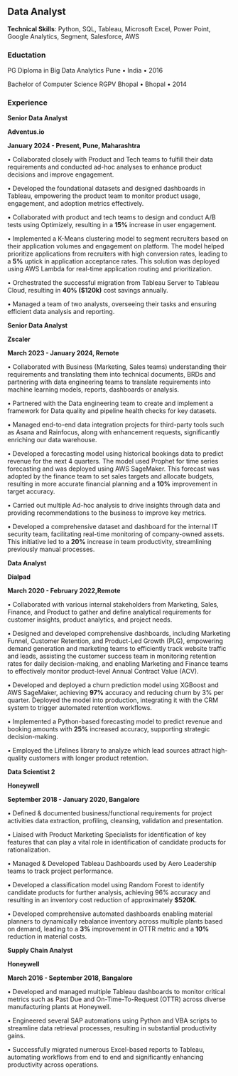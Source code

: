 ## Data Analyst
**Technical Skills**: Python, SQL, Tableau, Microsoft Excel, Power Point, Google Analytics, Segment, Salesforce, AWS

### Eductation
PG Diploma in Big Data Analytics
Pune • India • 2016

Bachelor of Computer Science
RGPV Bhopal • Bhopal • 2014

### Experience

**Senior Data Analyst**

**Adventus.io**                                                                           

**January 2024 - Present, Pune, Maharashtra**

• Collaborated closely with Product and Tech teams to fulfill their data requirements and conducted ad-hoc analyses to enhance product decisions and improve engagement.

• Developed the foundational datasets and designed dashboards in Tableau, empowering the product team to monitor product usage, engagement, and adoption metrics effectively.

• Collaborated with product and tech teams to design and conduct A/B tests using Optimizely, resulting in a **15%** increase in user engagement.

• Implemented a K-Means clustering model to segment recruiters based on their application volumes and engagement on platform. The model helped prioritize applications from recruiters with high conversion rates, leading to a **5%** uptick in application acceptance rates. This solution was deployed using AWS Lambda for real-time application routing and prioritization.

• Orchestrated the successful migration from Tableau Server to Tableau Cloud, resulting in **40% ($120k)** cost savings annually.

• Managed a team of two analysts, overseeing their tasks and ensuring efficient data analysis and reporting.

**Senior Data Analyst**

**Zscaler**                                                                                      

**March 2023 - January 2024, Remote**

• Collaborated with Business (Marketing, Sales teams) understanding their requirements and translating them into technical documents, BRDs and partnering with data engineering teams to translate requirements into machine learning models, reports, dashboards or analysis.

• Partnered with the Data engineering team to create and implement a framework for Data quality and pipeline health checks for key datasets.

• Managed end-to-end data integration projects for third-party tools such as Asana and Rainfocus, along with enhancement requests, significantly enriching our data warehouse.

• Developed a forecasting model using historical bookings data to predict revenue for the next 4 quarters. The model used Prophet for time series forecasting and was deployed using AWS SageMaker. This forecast was adopted by the finance team to set sales targets and allocate budgets, resulting in more accurate financial planning and a **10%** improvement in target accuracy.

• Carried out multiple Ad-hoc analysis to drive insights through data and providing recommendations to the business to improve key metrics.

• Developed a comprehensive dataset and dashboard for the internal IT security team, facilitating real-time monitoring of company-owned assets. This initiative led to a **20%** increase in team productivity, streamlining previously manual processes.

**Data Analyst**

**Dialpad**                                                                                          

**March 2020 - February 2022,Remote**

• Collaborated with various internal stakeholders from Marketing, Sales, Finance, and Product to gather and define analytical requirements for customer insights, product analytics, and project needs.

• Designed and developed comprehensive dashboards, including Marketing Funnel, Customer Retention, and Product-Led Growth (PLG), empowering demand generation and marketing teams to efficiently track website traffic and leads, assisting the customer success team in monitoring retention rates for daily decision-making, and enabling Marketing and Finance teams to effectively monitor product-level Annual Contract Value (ACV).

• Developed and deployed a churn prediction model using XGBoost and AWS SageMaker, achieving **97%** accuracy and reducing churn by 3% per quarter. Deployed the model into production, integrating it with the CRM system to trigger automated retention workflows.

• Implemented a Python-based forecasting model to predict revenue and booking amounts with **25%** increased accuracy, supporting strategic decision-making.

• Employed the Lifelines library to analyze which lead sources attract high-quality customers with longer product retention.

**Data Scientist 2**

**Honeywell**

**September 2018 - January 2020, Bangalore**

• Defined & documented business/functional requirements for project activities data extraction, profiling, cleansing, validation and presentation.

• Liaised with Product Marketing Specialists for identification of key features that can play a vital role in identification of candidate products for rationalization.

• Managed & Developed Tableau Dashboards used by Aero Leadership teams to track project performance.

• Developed a classification model using Random Forest to identify candidate products for further analysis, achieving 96% accuracy and resulting in an inventory cost reduction of approximately **$520K**.

• Developed comprehensive automated dashboards enabling material planners to dynamically rebalance inventory across multiple plants based on demand, leading to a **3%** improvement in OTTR metric and a **10%** reduction in material costs.


**Supply Chain Analyst**

**Honeywell**

**March 2016 - September 2018, Bangalore**

• Developed and managed multiple Tableau dashboards to monitor critical metrics such as Past Due and On-Time-To-Request (OTTR) across diverse manufacturing plants at Honeywell.

• Engineered several SAP automations using Python and VBA scripts to streamline data retrieval processes, resulting in substantial productivity gains.

• Successfully migrated numerous Excel-based reports to Tableau, automating workflows from end to end and significantly enhancing productivity across operations.
